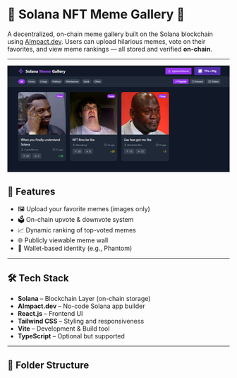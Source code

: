 # 🧠 Solana NFT Meme Gallery 🎨

A decentralized, on-chain meme gallery built on the Solana blockchain using [AImpact.dev](https://aimpact.dev/). Users can upload hilarious memes, vote on their favorites, and view meme rankings — all stored and verified **on-chain**.

---
![Solana Meme Gallery](/public/images/Gallery.png)

## 🚀 Features

- 🖼️ Upload your favorite memes (images only)
- 🗳️ On-chain upvote & downvote system
- 📈 Dynamic ranking of top-voted memes
- 🌐 Publicly viewable meme wall
- 🔐 Wallet-based identity (e.g., Phantom)

---

## 🛠 Tech Stack

- **Solana** – Blockchain Layer (on-chain storage)
- **AImpact.dev** – No-code Solana app builder
- **React.js** – Frontend UI
- **Tailwind CSS** – Styling and responsiveness
- **Vite** – Development & Build tool
- **TypeScript** – Optional but supported

---

## 📁 Folder Structure

